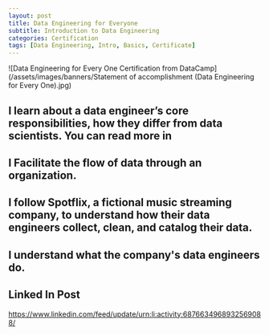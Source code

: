 ```yaml
---
layout: post
title: Data Engineering for Everyone
subtitle: Introduction to Data Engineering
categories: Certification
tags: [Data Engineering, Intro, Basics, Certificate]
---
```


![Data Engineering for Every One Certification from DataCamp](/assets/images/banners/Statement of accomplishment (Data Engineering for Every One).jpg)

## I learn about a data engineer’s core responsibilities, how they differ from data scientists. You can read more in 
## I Facilitate the flow of data through an organization. 
## I follow Spotflix, a fictional music streaming company, to understand how their data engineers collect, clean, and catalog their data. 
## I understand what the company's data engineers do.
## Linked In Post
https://www.linkedin.com/feed/update/urn:li:activity:6876634968932569088/
